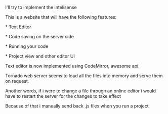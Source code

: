 
<p> I'll try to implement the intelisense </p>
<p>This is a website that will have the following features: </p>
	<p>* Text Editor </p>
	<p>* Code saving on the server side </p>
	<p>* Running your code </p>
	<p>* Project view and other editor UI </p>
<p>Text editor is now implemented using CodeMirror, awesome api.</p>
<p> Tornado web server seems to load all the files into memory and serve them on request. </p>
<p> Another words, if i were to change a file through an online editor i would have to restart the server for the changes to take effect </p>
<p> Because of that i manually send back .js files when you run a project</p>
